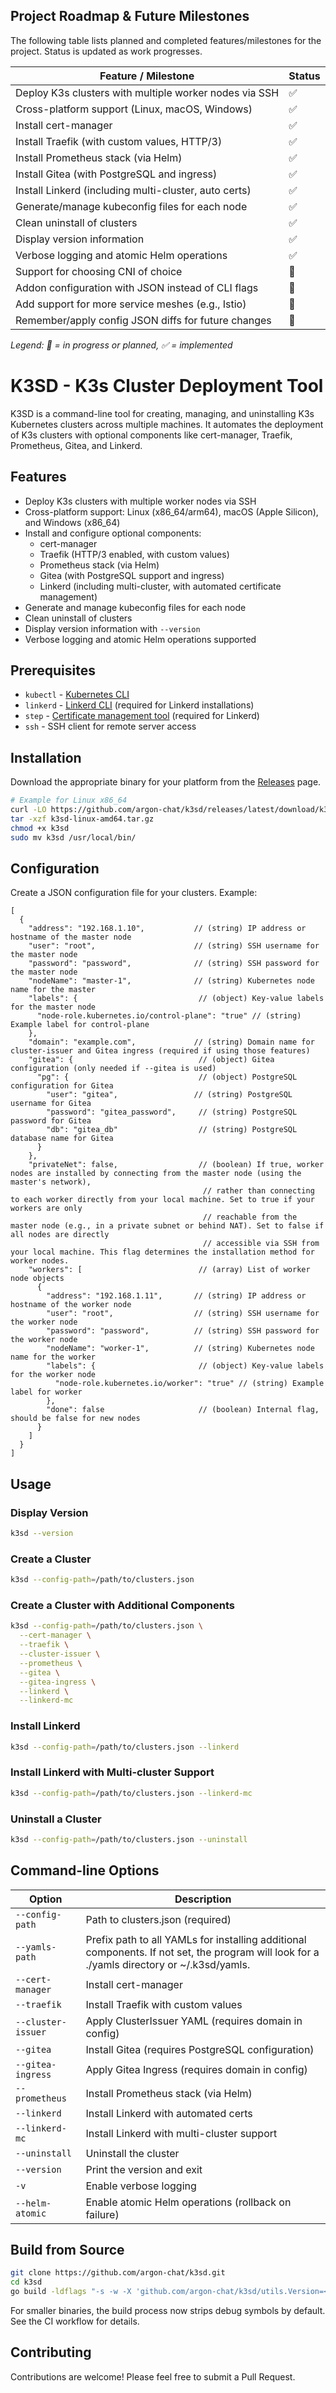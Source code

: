## Project Roadmap & Future Milestones


The following table lists planned and completed features/milestones for the project. Status is updated as work progresses.


| Feature / Milestone                                      | Status |
|----------------------------------------------------------|--------|
| Deploy K3s clusters with multiple worker nodes via SSH    | ✅     |
| Cross-platform support (Linux, macOS, Windows)           | ✅     |
| Install cert-manager                                     | ✅     |
| Install Traefik (with custom values, HTTP/3)             | ✅     |
| Install Prometheus stack (via Helm)                      | ✅     |
| Install Gitea (with PostgreSQL and ingress)              | ✅     |
| Install Linkerd (including multi-cluster, auto certs)    | ✅     |
| Generate/manage kubeconfig files for each node           | ✅     |
| Clean uninstall of clusters                              | ✅     |
| Display version information                              | ✅     |
| Verbose logging and atomic Helm operations               | ✅     |
| Support for choosing CNI of choice                       | 🚧     |
| Addon configuration with JSON instead of CLI flags       | 🚧     |
| Add support for more service meshes (e.g., Istio)        | 🚧     |
| Remember/apply config JSON diffs for future changes      | 🚧     |

*Legend: 🚧 = in progress or planned, ✅ = implemented*

# K3SD - K3s Cluster Deployment Tool

K3SD is a command-line tool for creating, managing, and uninstalling K3s Kubernetes clusters across multiple machines.
It automates the deployment of K3s clusters with optional components like cert-manager, Traefik, Prometheus, Gitea, and
Linkerd.

## Features

- Deploy K3s clusters with multiple worker nodes via SSH
- Cross-platform support: Linux (x86_64/arm64), macOS (Apple Silicon), and Windows (x86_64)
- Install and configure optional components:
  - cert-manager
  - Traefik (HTTP/3 enabled, with custom values)
  - Prometheus stack (via Helm)
  - Gitea (with PostgreSQL support and ingress)
  - Linkerd (including multi-cluster, with automated certificate management)
- Generate and manage kubeconfig files for each node
- Clean uninstall of clusters
- Display version information with `--version`
- Verbose logging and atomic Helm operations supported

## Prerequisites

- `kubectl` - [Kubernetes CLI](https://kubernetes.io/docs/tasks/tools/)
- `linkerd` - [Linkerd CLI](https://linkerd.io/2.18/getting-started/#step-1-install-the-cli) (required for Linkerd
  installations)
- `step` - [Certificate management tool](https://smallstep.com/docs/step-cli/installation/) (required for Linkerd)
- `ssh` - SSH client for remote server access

## Installation

Download the appropriate binary for your platform from the [Releases](https://github.com/argon-chat/k3sd/releases) page.

```bash
# Example for Linux x86_64
curl -LO https://github.com/argon-chat/k3sd/releases/latest/download/k3sd-linux-amd64.tar.gz
tar -xzf k3sd-linux-amd64.tar.gz
chmod +x k3sd
sudo mv k3sd /usr/local/bin/
```

## Configuration

Create a JSON configuration file for your clusters. Example:

```jsonc
[
  {
    "address": "192.168.1.10",           // (string) IP address or hostname of the master node
    "user": "root",                      // (string) SSH username for the master node
    "password": "password",              // (string) SSH password for the master node
    "nodeName": "master-1",              // (string) Kubernetes node name for the master
    "labels": {                           // (object) Key-value labels for the master node
      "node-role.kubernetes.io/control-plane": "true" // (string) Example label for control-plane
    },
    "domain": "example.com",             // (string) Domain name for cluster-issuer and Gitea ingress (required if using those features)
    "gitea": {                            // (object) Gitea configuration (only needed if --gitea is used)
      "pg": {                             // (object) PostgreSQL configuration for Gitea
        "user": "gitea",                 // (string) PostgreSQL username for Gitea
        "password": "gitea_password",     // (string) PostgreSQL password for Gitea
        "db": "gitea_db"                  // (string) PostgreSQL database name for Gitea
      }
    },
    "privateNet": false,                  // (boolean) If true, worker nodes are installed by connecting from the master node (using the master's network),
                                           // rather than connecting to each worker directly from your local machine. Set to true if your workers are only
                                           // reachable from the master node (e.g., in a private subnet or behind NAT). Set to false if all nodes are directly
                                           // accessible via SSH from your local machine. This flag determines the installation method for worker nodes.
    "workers": [                          // (array) List of worker node objects
      {
        "address": "192.168.1.11",       // (string) IP address or hostname of the worker node
        "user": "root",                  // (string) SSH username for the worker node
        "password": "password",          // (string) SSH password for the worker node
        "nodeName": "worker-1",          // (string) Kubernetes node name for the worker
        "labels": {                       // (object) Key-value labels for the worker node
          "node-role.kubernetes.io/worker": "true" // (string) Example label for worker
        },
        "done": false                     // (boolean) Internal flag, should be false for new nodes
      }
    ]
  }
]
```

## Usage

### Display Version

```bash
k3sd --version
```

### Create a Cluster

```bash
k3sd --config-path=/path/to/clusters.json
```

### Create a Cluster with Additional Components

```bash
k3sd --config-path=/path/to/clusters.json \
  --cert-manager \
  --traefik \
  --cluster-issuer \
  --prometheus \
  --gitea \
  --gitea-ingress \
  --linkerd \
  --linkerd-mc
```

### Install Linkerd

```bash
k3sd --config-path=/path/to/clusters.json --linkerd
```

### Install Linkerd with Multi-cluster Support

```bash
k3sd --config-path=/path/to/clusters.json --linkerd-mc
```

### Uninstall a Cluster

```bash
k3sd --config-path=/path/to/clusters.json --uninstall
```

## Command-line Options

| Option             | Description                                           |
|--------------------|-------------------------------------------------------|
| `--config-path`    | Path to clusters.json (required)                      |
| `--yamls-path`      | Prefix path to all YAMLs for installing additional components. If not set, the program will look for a ./yamls directory or ~/.k3sd/yamls. |
| `--cert-manager`   | Install cert-manager                                  |
| `--traefik`        | Install Traefik with custom values                    |
| `--cluster-issuer` | Apply ClusterIssuer YAML (requires domain in config)  |
| `--gitea`          | Install Gitea (requires PostgreSQL configuration)     |
| `--gitea-ingress`  | Apply Gitea Ingress (requires domain in config)       |
| `--prometheus`     | Install Prometheus stack (via Helm)                   |
| `--linkerd`        | Install Linkerd with automated certs                  |
| `--linkerd-mc`     | Install Linkerd with multi-cluster support            |
| `--uninstall`      | Uninstall the cluster                                 |
| `--version`        | Print the version and exit                            |
| `-v`               | Enable verbose logging                                |
| `--helm-atomic`    | Enable atomic Helm operations (rollback on failure)   |

## Build from Source

```bash
git clone https://github.com/argon-chat/k3sd.git
cd k3sd
go build -ldflags "-s -w -X 'github.com/argon-chat/k3sd/utils.Version=<version>'" -o k3sd ./cli/main.go
```

For smaller binaries, the build process now strips debug symbols by default. See the CI workflow for details.

## Contributing

Contributions are welcome! Please feel free to submit a Pull Request.
